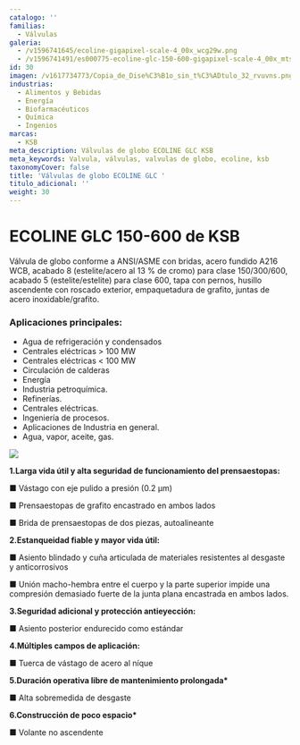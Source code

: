 ```yaml
---
catalogo: ''
familias:
  - Válvulas
galeria:
  - /v1596741645/ecoline-gigapixel-scale-4_00x_wcg29w.png
  - /v1596741491/es000775-ecoline-glc-150-600-gigapixel-scale-4_00x_mtscsw.png
id: 30
imagen: /v1617734773/Copia_de_Dise%C3%B1o_sin_t%C3%ADtulo_32_rvuvns.png
industrias:
  - Alimentos y Bebidas
  - Energía
  - Biofarmacéuticos
  - Química
  - Ingenios
marcas:
  - KSB
meta_description: Válvulas de globo ECOLINE GLC KSB
meta_keywords: Valvula, válvulas, valvulas de globo, ecoline, ksb
taxonomyCover: false
title: 'Válvulas de globo ECOLINE GLC '
titulo_adicional: ''
weight: 30
---
```

# **ECOLINE GLC 150-600 de KSB**

Válvula de globo conforme a ANSI/ASME con bridas, acero fundido A216 WCB, acabado 8 (estelite/acero al 13 % de cromo) para clase 150/300/600, acabado 5 (estelite/estelite) para clase 600, tapa con pernos, husillo ascendente con roscado exterior, empaquetadura de grafito, juntas de acero inoxidable/grafito.

### **Aplicaciones principales:**

* Agua de refrigeración y condensados
* Centrales eléctricas > 100 MW
* Centrales eléctricas < 100 MW
* Circulación de calderas
* Energía
* Industria petroquímica.
* Refinerías.
* Centrales eléctricas.
* Ingeniería de procesos.
* Aplicaciones de Industria en general.
* Agua, vapor, aceite, gas.

![](https://res.cloudinary.com/novatec/v1596740844/ecoline_espec-gigapixel-scale-4_00x_fupo6b.png)

**1.Larga vida útil y alta seguridad de funcionamiento del prensaestopas:**

■ Vástago con eje pulido a presión (0.2 μm)

■ Prensaestopas de grafito encastrado en ambos lados

■ Brida de prensaestopas de dos piezas, autoalineante

**2.Estanqueidad fiable y mayor vida útil:**

■ Asiento blindado y cuña articulada de materiales resistentes al desgaste y anticorrosivos

■ Unión macho-hembra entre el cuerpo y la parte superior impide una compresión demasiado fuerte de la junta plana encastrada en ambos lados.

**3.Seguridad adicional y protección antieyección:**

■ Asiento posterior endurecido como estándar

**4.Múltiples campos de aplicación:**

■ Tuerca de vástago de acero al níque

__5.Duración operativa libre de mantenimiento prolongada*__

■ Alta sobremedida de desgaste

__6.Construcción de poco espacio*__

■ Volante no ascendente